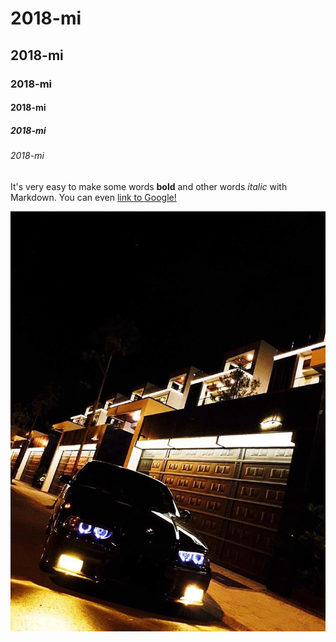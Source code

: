 # 2018-mi

## 2018-mi

### 2018-mi

#### 2018-mi

##### 2018-mi

###### 2018-mi

It's very easy to make some words **bold** and other words *italic* with Markdown. You can even [link to Google!](http://google.com)

![Image of Yaktocat](S__14213248.jpg)
